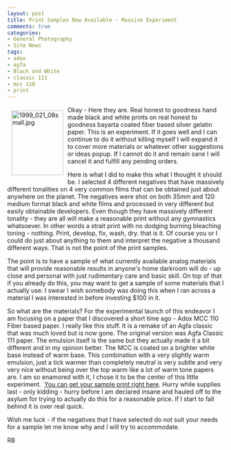 ```yaml
---
layout: post
title: Print Samples Now Available - Massive Experiment
comments: true
categories:
- General Photography
- Site News
tags:
- adox
- agfa
- Black and White
- classic 111
- mcc 110
- print
---
```

<a rel="lightbox" href="/wp-content/uploads/2010/01/1999_021_08small.jpg"><img title="1999_021_08small.jpg" src="/wp-content/uploads/2010/01/.thumbs/.1999_021_08small.jpg" border="0" alt="1999_021_08small.jpg" hspace="10" vspace="10" width="120" height="150" align="left" /></a>Okay - Here they are. Real honest to goodness hand made black and white prints on real honest to goodness bayarta coated fiber based silver gelatin paper. This is an experiment. If it goes well and I can continue to do it without killing myself I will expand it to cover more materials or whatever other suggestions or ideas popup. If I cannot do it and remain sane I will cancel it and fulfill any pending orders.

Here is what I did to make this what I thought it should be. I selected 4 different negatives that have massively different tonalities on 4 very common films that can be obtained just about anywhere on the planet. The negatives were shot on both 35mm and 120 medium format black and white films and processed in very different but easily obtainable developers. Even though they have massively different tonality - they are all will make a reasonable print without any gymnastics whatsoever. In other words a strait print with no dodging burning bleaching toning - nothing. Print, develop, fix, wash, dry. that is it. Of course you or I could do just about anything to them and interpret the negative a thousand different ways. That is not the point of the print samples.

The point is to have a sample of what currently available analog materials that will provide reasonable results in anyone's home darkroom will do - up close and personal with just rudimentary care and basic skill. On top of that if you already do this, you may want to get a sample of some materials that I actually use. I swear I wish somebody was doing this when I ran across a material I was interested in before investing $100 in it.

So what are the materials? For the experimental launch of this endeavor I am focusing on a paper that I discovered a short time ago - Adox MCC 110 Fiber based paper. I really like this stuff. It is a remake of an Agfa classic that was much loved but is now gone. The original version was Agfa Classic 111 paper. The emulsion itself is the same but they actually made it a bit different and in my opinion better. The MCC is coated on a brighter white base instead of warm base. This combination with a very slightly warm emulsion, just a tick warmer than completely neutral is very subtle and very very nice without being over the top warm like a lot of warm tone papers are. I am so enamored with it, I chose it to be the center of this little experiment.  <a href="http://photo.rwboyer.com/black-and-white-sample-prints/">You can get your sample print right here</a>. Hurry while supplies last - only kidding - hurry before I am declared insane and hauled off to the asylum for trying to actually do this for a reasonable price. If I start to fall behind it is over real quick.

Wish me luck - if the negatives that I have selected do not suit your needs for a sample let me know why and I will try to accommodate.

RB